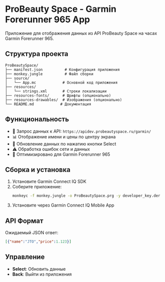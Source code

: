 # ProBeauty Space - Garmin Forerunner 965 App

Приложение для отображения данных из API ProBeauty Space на часах Garmin Forerunner 965.

## Структура проекта

```
ProBeautySpace/
├── manifest.json          # Конфигурация приложения
├── monkey.jungle          # Файл сборки
├── source/
│   └── App.mc            # Основной код приложения
├── resources/
│   └── strings.xml       # Строки локализации
├── resources-fonts/      # Шрифты (опционально)
├── resources-drawables/  # Изображения (опционально)
└── README.md            # Документация
```

## Функциональность

- 📡 Запрос данных к API: `https://apidev.probeautyspace.ru/garmin/`
- 📊 Отображение имени и цены по центру экрана
- 🔄 Обновление данных по нажатию кнопки Select
- ⚠️ Обработка ошибок сети и данных
- 🎯 Оптимизировано для Garmin Forerunner 965

## Сборка и установка

1. Установите Garmin Connect IQ SDK
2. Соберите приложение:
   ```bash
   monkeyc -f monkey.jungle -o ProBeautySpace.prg -y developer_key.der
   ```
3. Установите через Garmin Connect IQ Mobile App

## API Формат

Ожидаемый JSON ответ:
```json
[{"name":"JTO","price":1.123}]
```

## Управление

- **Select**: Обновить данные
- **Back**: Выйти из приложения
